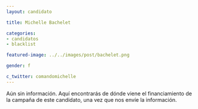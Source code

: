 ```yaml
---
layout: candidato

title: Michelle Bachelet

categories: 
- candidatos
- blacklist

featured-image: ../../images/post/bachelet.png

gender: f

c_twitter: comandomichelle
---
```


Aún sin información. Aquí encontrarás de dónde viene el financiamiento de la campaña de este candidato, una vez que nos envíe la información.


